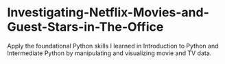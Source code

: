 # Investigating-Netflix-Movies-and-Guest-Stars-in-The-Office
Apply the foundational Python skills I learned in Introduction to Python and Intermediate Python by manipulating and visualizing movie and TV data.
